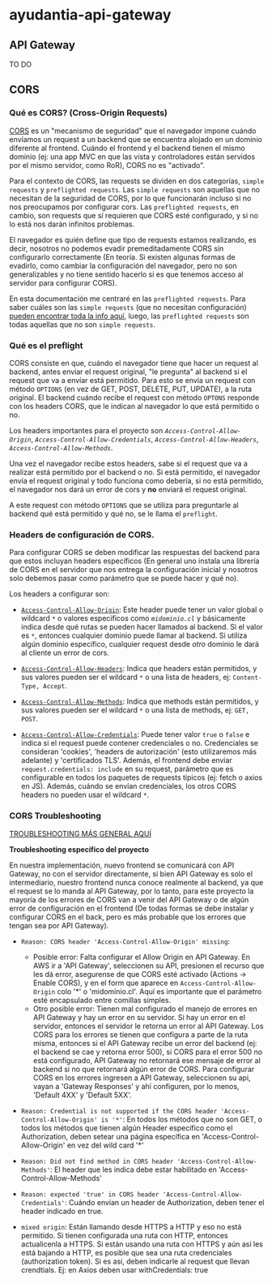 # ayudantia-api-gateway

## API Gateway

TO DO

## CORS

### Qué es CORS? (Cross-Origin Requests)

[CORS](https://developer.mozilla.org/en-US/docs/Web/HTTP/CORS) es un "mecanismo de seguridad" que el navegador impone cuándo envíamos un request a un backend que se encuentra alojado en un dominio diferente al frontend. Cuándo el frontend y el backend tienen el mismo dominio (ej: una app MVC en que las vista y controladores están servidos por el mismo servidor, como RoR), CORS no es "activado".

Para el contexto de CORS, las requests se dividen en dos categorías, `simple requests` y `preflighted requests`. Las `simple requests` son aquellas que no necesitan de la seguridad de CORS, por lo que funcionarán incluso si no nos preocupamos por configurar cors. Las `preflighted requests`, en cambio, son requests que sí requieren que CORS esté configurado, y si no lo está nos darán infinitos problemas.

El navegador es quién define que tipo de requests estamos realizando, es decir, nosotros no podemos evadir premeditadamente CORS sin configurarlo correctamente (En teoría. Si existen algunas formas de evadirlo, como cambiar la configuración del navegador, pero no son generalizables y no tiene sentido hacerlo si es que tenemos acceso al servidor para configurar CORS).

En esta documentación me centraré en las `preflighted requests`. Para saber cuáles son las `simple requests` (que no necesitan configuración) [pueden encontrar toda la info aquí](https://developer.mozilla.org/en-US/docs/Web/HTTP/CORS#simple_requests), luego, las `preflighted requests` son todas aquellas que no son `simple requests`.


### Qué es el preflight

CORS consiste en que, cuándo el navegador tiene que hacer un request al backend, antes envíar el request original, "le pregunta" al backend si el request que va a envíar está permitido. Para esto se envía un request con método `OPTIONS` (en vez de GET, POST, DELETE, PUT, UPDATE), a la ruta original. El backend cuándo recibe el request con método `OPTONS`  responde con los headers CORS, que le indican al navegador lo que está permitido o no.

Los headers importantes para el proyecto son *`Access-Control-Allow-Origin`*, *`Access-Control-Allow-Credentials`*, *`Access-Control-Allow-Headers`*, *`Access-Control-Allow-Methods`*.

Una vez el navegador recibe estos headers, sabe si el request que va a realizar está permitido por el backend o no. Si está permitido, el navegador envía el request original y todo funciona como debería, si no está permitido, el navegador nos dará un error de cors y **no** enviará el request original.

A este request con método `OPTIONS` que se utiliza para preguntarle al backend qué está permitido y qué no, se le llama el `preflight`.

### Headers de configuración de CORS.

Para configurar CORS se deben modificar las respuestas del backend para que estos incluyan headers específicos (En general uno instala una librería de CORS en el servidor que nos entrega la configuración inicial y nosotros solo debemos pasar como parámetro que se puede hacer y qué no).

Los headers a configurar son:

- [`Access-Control-Allow-Origin`](https://developer.mozilla.org/en-US/docs/Web/HTTP/Headers/Access-Control-Allow-Origin): Este header puede tener un valor global o wildcard *`*`* o valores específicos como *`midominio.cl`* y básicamente indica desde qué rutas se pueden hacer llamados al backend. Si el valor es *`*`*, entonces cualquier dominio puede llamar al backend. Si utiliza algún dominio específico, cualquier request desde *otro* dominio le dará al cliente un error de cors.
  
- [`Access-Control-Allow-Headers`](https://developer.mozilla.org/en-US/docs/Web/HTTP/Headers/Access-Control-Allow-Headers): Indica que headers están permitidos, y sus valores pueden ser el wildcard *`*`* o una lista de headers, ej: `Content-Type, Accept`.

- [`Access-Control-Allow-Methods`](https://developer.mozilla.org/en-US/docs/Web/HTTP/Headers/Access-Control-Allow-Methods): Indica que methods están permitidos, y sus valores pueden ser el wildcard *`*`* o una lista de methods, ej: `GET, POST`.

- [`Access-Control-Allow-Credentials`](https://developer.mozilla.org/en-US/docs/Web/HTTP/Headers/Access-Control-Allow-Credentials): Puede tener valor `true` o `false` e indica si el request puede contener credenciales o no. Credenciales se consideran 'cookies', 'headers de autorización' (esto utilizaremos más adelante) y 'certificados TLS'. Además, el frontend debe enviar `request.credentials: include` en su request, parámetro que es configurable en todos los paquetes de requests típicos (ej: fetch o axios en JS). Además, cuándo se envían credenciales, los otros CORS headers no pueden usar el wildcard `*`.

### CORS Troubleshooting

[TROUBLESHOOTING MÁS GENERAL AQUÍ](https://developer.mozilla.org/en-US/docs/Web/HTTP/CORS/Errors)

**Troubleshooting específico del proyecto**

En nuestra implementación, nuevo frontend se comunicará con API Gateway, no con el servidor directamente, si bien API Gateway es solo el intermediario, nuestro frontend nunca conoce realmente al backend, ya que el request se lo manda al API Gateway, por lo tanto, para este proyecto la mayoría de los errores de CORS van a venir del API Gateway o de algún error de configuración en el frontend (De todas formas se debe instalar y configurar CORS en el back, pero es más probable que los errores que tengan sea por API Gateway).

- `Reason: CORS header 'Access-Control-Allow-Origin' missing`: 
  - Posible error: Falta configurar el Allow Origin en API Gateway. En AWS ir a 'API Gateway', seleccionen su API, presionen el recurso que les dá error, asegurense de que CORS esté activado (Actions -> Enable CORS), y en el form que aparece en `Access-Control-Allow-Origin` colo '*' o 'midominio.cl'. Aquí es importante que el parámetro esté encapsulado entre comillas simples.
  - Otro posible error: Tienen mal configurado el manejo de errores en API Gateway y hay un error en su servidor. Si hay un error en el servidor, entonces el servidor le retorna un error al API Gateway. Los CORS para los errores se  tienen que configura a parte de la ruta misma, entonces si el API Gateway recibe un error del backend (ej: el backend se cae y retorna error 500), si CORS para el error 500 no está configurado, API Gateway no retornará ese mensaje de error al backend si no que retornará algún error de CORS. Para configurar CORS en los errores ingresen a API Gateway, seleccionen su api, vayan a 'Gateway Responses' y ahí configuren, por lo menos, 'Default 4XX' y 'Default 5XX'.

- `Reason: Credential is not supported if the CORS header 'Access-Control-Allow-Origin' is '*'`: En todos los métodos que no son GET, o todos los métodos que tienen algún Header específico como el Authorization, deben setear una página específica en 'Access-Control-Allow-Origin' en vez del wild card '*' 
- `Reason: Did not find method in CORS header 'Access-Control-Allow-Methods'`: El header que les indica debe estar habilitado en 'Access-Control-Allow-Methods'
- `Reason: expected 'true' in CORS header 'Access-Control-Allow-Credentials'`: Cuándo envían un header de Authorization, deben tener el header indicado en true.
- `mixed origin`: Están llamando desde HTTPS a HTTP y eso no está permitido. Si tienen configurada una ruta con HTTP, entonces actualicenla a HTTPS. Si están usando una ruta con HTTPS y aún así les está bajando a HTTP, es posible que sea una ruta credenciales (authorization token). Si es así, deben indicarle al request que llevan crendtials. Ej: en Axios deben usar withCredentials: true
